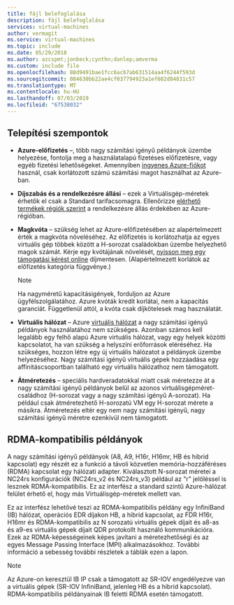 ```yaml
---
title: fájl belefoglalása
description: fájl belefoglalása
services: virtual-machines
author: vermagit
ms.service: virtual-machines
ms.topic: include
ms.date: 05/29/2018
ms.author: azcspmt;jonbeck;cynthn;danlep;amverma
ms.custom: include file
ms.openlocfilehash: 88d9491bae1fcc6acb7ab631514aa4f6244f593d
ms.sourcegitcommit: 084630bb22ae4cf037794923a1ef602d84831c57
ms.translationtype: MT
ms.contentlocale: hu-HU
ms.lasthandoff: 07/03/2019
ms.locfileid: "67538032"
---
```

## <a name="deployment-considerations"></a>Telepítési szempontok
* **Azure-előfizetés** –, több nagy számítási igényű példányok üzembe helyezése, fontolja meg a használatalapú fizetéses előfizetésre, vagy egyéb fizetési lehetőségeket. Amennyiben [ingyenes Azure-fiókot](https://azure.microsoft.com/free/) használ, csak korlátozott számú számítási magot használhat az Azure-ban.

* **Díjszabás és a rendelkezésre állási** – ezek a Virtuálisgép-méretek érhetők el csak a Standard tarifacsomagra. Ellenőrizze [elérhető termékek régiók szerint](https://azure.microsoft.com/global-infrastructure/services/) a rendelkezésre állás érdekében az Azure-régióban. 
* **Magkvóta** – szükség lehet az Azure-előfizetésében az alapértelmezett érték a magkvóta növeléséhez. Az előfizetés is korlátozhatja az egyes virtuális gép többek között a H-sorozat családokban üzembe helyezhető magok számát. Kérje egy kvótájának növelését, [nyisson meg egy támogatási kérést online](../articles/azure-supportability/how-to-create-azure-support-request.md) díjmentesen. (Alapértelmezett korlátok az előfizetés kategória függvénye.)
  
  > [!NOTE]
  > Ha nagyméretű kapacitásigények, forduljon az Azure ügyfélszolgálatához. Azure kvóták kredit korlátai, nem a kapacitás garanciát. Függetlenül attól, a kvóta csak díjkötelesek mag használatát.
  > 
  > 
* **Virtuális hálózat** – Azure [virtuális hálózat](https://azure.microsoft.com/documentation/services/virtual-network/) a nagy számítási igényű példányok használatához nem szükséges. Azonban számos kell legalább egy felhő alapú Azure virtuális hálózat, vagy egy helyek közötti kapcsolatot, ha van szükség a helyszíni erőforrások eléréséhez. Ha szükséges, hozzon létre egy új virtuális hálózatot a példányok üzembe helyezéséhez. Nagy számítási igényű virtuális gépek hozzáadása egy affinitáscsoportban található egy virtuális hálózathoz nem támogatott.
* **Átméretezés** – speciális hardveradatokkal miatt csak méretezze át a nagy számítási igényű példányok belül az azonos virtuálisgépméret-családhoz (H-sorozat vagy a nagy számítási igényű A-sorozat). Ha például csak átméretezhető H-sorozatú VM egy H-sorozat mérete a másikra. Átméretezés eltér egy nem nagy számítási igényű, nagy számítási igényű méretre ezenkívül nem támogatott.  

## <a name="rdma-capable-instances"></a>RDMA-kompatibilis példányok
A nagy számítási igényű példányok (A8, A9, H16r, H16mr, HB és hibrid kapcsolat) egy részét ez a funkció a távoli közvetlen memória-hozzáféréses (RDMA) kapcsolat egy hálózati adapter. Kiválasztott N-sorozat méretei a NC24rs konfigurációk (NC24rs_v2 és NC24rs_v3) például az "r" jelöléssel is lesznek RDMA-kompatibilis. Ez az interfész a standard szintű Azure-hálózat felület érhető el, hogy más Virtuálisgép-méretek mellett van. 
  
Ez az interfész lehetővé teszi az RDMA-kompatibilis példány egy InfiniBand (IB) hálózat, operációs EDR díjakon HB, a hibrid kapcsolat, az FDR H16r, H16mr és RDMA-kompatibilis az N sorozatú virtuális gépek díjait és a8-as és a9-es virtuális gépek díjait QDR protokollt használó kommunikációra. Ezek az RDMA-képességeinek képes javítani a méretezhetőségi és az egyes Message Passing Interface (MPI) alkalmazásokhoz. További információ a sebesség további részletek a táblák ezen a lapon.

> [!NOTE]
> Az Azure-on keresztül IB IP csak a támogatott az SR-IOV engedélyezve van a virtuális gépek (SR-IOV InfiniBand, jelenleg HB és a hibrid kapcsolat). RDMA-kompatibilis példányainak IB feletti RDMA esetén támogatott.
>

